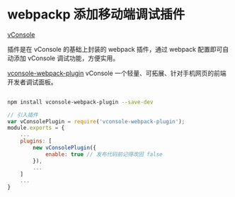 # webpackp 添加移动端调试插件
[vConsole](https://github.com/WechatFE/vConsole)

插件是在 vConsole 的基础上封装的 webpack 插件，通过 webpack 配置即可自动添加 vConsole 调试功能，方便实用。

[vconsole-webpack-plugin](https://github.com/diamont1001/vconsole-webpack-plugin)
vConsole 一个轻量、可拓展、针对手机网页的前端开发者调试面板。


```bash
	
npm install vconsole-webpack-plugin --save-dev

```

```js
// 引入插件
var vConsolePlugin = require('vconsole-webpack-plugin'); 
module.exports = {
    ...
    plugins: [
        new vConsolePlugin({
            enable: true // 发布代码前记得改回 false
        }),
        ...
    ]
    ...
}
```
